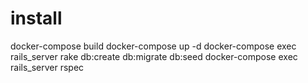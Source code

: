# install

docker-compose build
docker-compose up -d
docker-compose exec rails_server rake db:create db:migrate db:seed
docker-compose exec rails_server rspec
